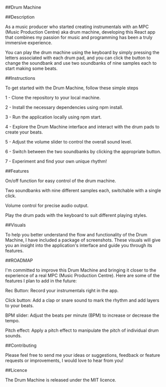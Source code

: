 ##Drum Machine

##Description

As a music producer who started creating instrumentals with an MPC (Music Production Centre) aka drum machine, developing this React app that combines my passion for music and programming has been a truly immersive experience. 

You can play the drum machine using the keyboard by simply pressing the letters associated with each drum pad, and you can click the button to change the soundbank and use two soundbanks of nine samples each to start making some beats. 

##Instructions

To get started with the Drum Machine, follow these simple steps

1 - Clone the repository to your local machine.

2 - Install the necessary dependencies using npm install.

3 - Run the application locally using npm start.

4 - Explore the Drum Machine interface and interact with the drum pads to create your beats.

5 - Adjust the volume slider to control the overall sound level.

6 - Switch between the two soundbanks by clicking the appropriate button.

7 - Experiment and find your own unique rhythm!


##Features

On/off function for easy control of the drum machine.
 
Two soundbanks with nine different samples each, switchable with a single click.
 
Volume control for precise audio output.

Play the drum pads with the keyboard to suit different playing styles.

##Visuals

To help you better understand the flow and functionality of the Drum Machine, I have included a package of screenshots. These visuals will give you an insight into the application's interface and guide you through its features.

##ROADMAP

I'm committed to improve this Drum Machine and bringing it closer to the experience of a real MPC (Music Production Centre). Here are some of the features I plan to add in the future:

Rec Button: Record your instrumentals right in the app.

Click button: Add a clap or snare sound to mark the rhythm and add layers to your beats.

BPM slider: Adjust the beats per minute (BPM) to increase or decrease the tempo.

Pitch effect: Apply a pitch effect to manipulate the pitch of individual drum sounds.

##Contributing

Please feel free to send me your ideas or suggestions, feedback or feature requests or improvements, I would love to hear from you! 

##Licence

The Drum Machine is released under the MIT licence. 
